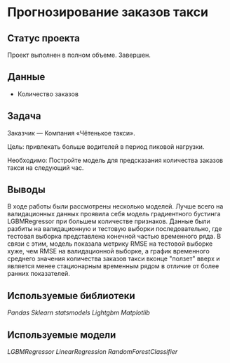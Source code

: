 # Прогнозирование заказов такси

## Статус проекта
Проект выполнен в полном объеме. Завершен.

## Данные

- Количество заказов

## Задача

Заказчик — Компания «Чётенькое такси».

Цель: привлекать больше водителей в период пиковой нагрузки.

Необходимо: Постройте модель для предсказания количества заказов такси на следующий час.

## Выводы
В ходе работы были рассмотрены несколько моделей.
Лучше всего на валидационных данных проявила себя модель градиентного бустинга LGBMRegressor при большем количестве признаков.
Данные были разбиты на валидационную и тестовую выборки последовательно, где тестовая выборка представлена конечной частью временного ряда.
В связи с этим, модель показала метрику RMSE на тестовой выборке хуже, чем RMSE на валидационной выборке, а график временного среднего значения количества заказов такси вконце "ползет" вверх и является менее стационарным временным рядом в отличие от более ранних показателей.

## Используемые библиотеки

*Pandas*
*Sklearn*
*statsmodels*
*Lightgbm*
*Matplotlib*

## Используемые модели

*LGBMRegressor*
*LinearRegression*
*RandomForestClassifier*